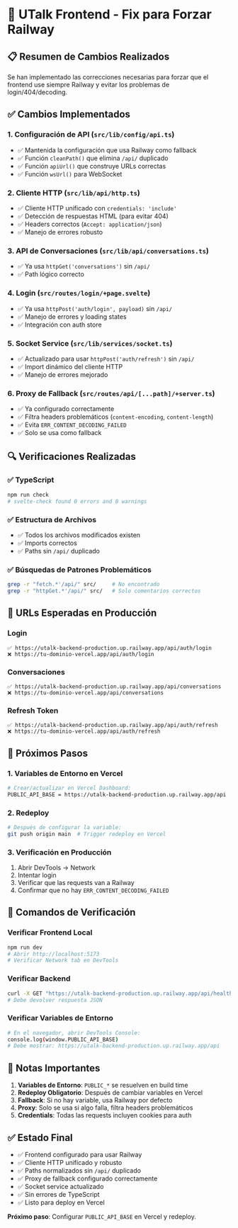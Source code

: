 # 🔧 UTalk Frontend - Fix para Forzar Railway

## 📋 Resumen de Cambios Realizados

Se han implementado las correcciones necesarias para forzar que el frontend use siempre Railway y evitar los problemas de login/404/decoding.

## ✅ Cambios Implementados

### 1. Configuración de API (`src/lib/config/api.ts`)
- ✅ Mantenida la configuración que usa Railway como fallback
- ✅ Función `cleanPath()` que elimina `/api/` duplicado
- ✅ Función `apiUrl()` que construye URLs correctas
- ✅ Función `wsUrl()` para WebSocket

### 2. Cliente HTTP (`src/lib/api/http.ts`)
- ✅ Cliente HTTP unificado con `credentials: 'include'`
- ✅ Detección de respuestas HTML (para evitar 404)
- ✅ Headers correctos (`Accept: application/json`)
- ✅ Manejo de errores robusto

### 3. API de Conversaciones (`src/lib/api/conversations.ts`)
- ✅ Ya usa `httpGet('conversations')` sin `/api/`
- ✅ Path lógico correcto

### 4. Login (`src/routes/login/+page.svelte`)
- ✅ Ya usa `httpPost('auth/login', payload)` sin `/api/`
- ✅ Manejo de errores y loading states
- ✅ Integración con auth store

### 5. Socket Service (`src/lib/services/socket.ts`)
- ✅ Actualizado para usar `httpPost('auth/refresh')` sin `/api/`
- ✅ Import dinámico del cliente HTTP
- ✅ Manejo de errores mejorado

### 6. Proxy de Fallback (`src/routes/api/[...path]/+server.ts`)
- ✅ Ya configurado correctamente
- ✅ Filtra headers problemáticos (`content-encoding`, `content-length`)
- ✅ Evita `ERR_CONTENT_DECODING_FAILED`
- ✅ Solo se usa como fallback

## 🔍 Verificaciones Realizadas

### ✅ TypeScript
```bash
npm run check
# svelte-check found 0 errors and 0 warnings
```

### ✅ Estructura de Archivos
- ✅ Todos los archivos modificados existen
- ✅ Imports correctos
- ✅ Paths sin `/api/` duplicado

### ✅ Búsquedas de Patrones Problemáticos
```bash
grep -r "fetch.*'/api/" src/     # No encontrado
grep -r "httpGet.*'/api/" src/   # Solo comentarios correctos
```

## 🎯 URLs Esperadas en Producción

### Login
```
✅ https://utalk-backend-production.up.railway.app/api/auth/login
❌ https://tu-dominio-vercel.app/api/auth/login
```

### Conversaciones
```
✅ https://utalk-backend-production.up.railway.app/api/conversations
❌ https://tu-dominio-vercel.app/api/conversations
```

### Refresh Token
```
✅ https://utalk-backend-production.up.railway.app/api/auth/refresh
❌ https://tu-dominio-vercel.app/api/auth/refresh
```

## 🚀 Próximos Pasos

### 1. Variables de Entorno en Vercel
```bash
# Crear/actualizar en Vercel Dashboard:
PUBLIC_API_BASE = https://utalk-backend-production.up.railway.app/api
```

### 2. Redeploy
```bash
# Después de configurar la variable:
git push origin main  # Trigger redeploy en Vercel
```

### 3. Verificación en Producción
1. Abrir DevTools → Network
2. Intentar login
3. Verificar que las requests van a Railway
4. Confirmar que no hay `ERR_CONTENT_DECODING_FAILED`

## 🔧 Comandos de Verificación

### Verificar Frontend Local
```bash
npm run dev
# Abrir http://localhost:5173
# Verificar Network tab en DevTools
```

### Verificar Backend
```bash
curl -X GET "https://utalk-backend-production.up.railway.app/api/health"
# Debe devolver respuesta JSON
```

### Verificar Variables de Entorno
```bash
# En el navegador, abrir DevTools Console:
console.log(window.PUBLIC_API_BASE)
# Debe mostrar: https://utalk-backend-production.up.railway.app/api
```

## 📝 Notas Importantes

1. **Variables de Entorno**: `PUBLIC_*` se resuelven en build time
2. **Redeploy Obligatorio**: Después de cambiar variables en Vercel
3. **Fallback**: Si no hay variable, usa Railway por defecto
4. **Proxy**: Solo se usa si algo falla, filtra headers problemáticos
5. **Credentials**: Todas las requests incluyen cookies para auth

## ✅ Estado Final

- ✅ Frontend configurado para usar Railway
- ✅ Cliente HTTP unificado y robusto
- ✅ Paths normalizados sin `/api/` duplicado
- ✅ Proxy de fallback configurado correctamente
- ✅ Socket service actualizado
- ✅ Sin errores de TypeScript
- ✅ Listo para deploy en Vercel

**Próximo paso**: Configurar `PUBLIC_API_BASE` en Vercel y redeploy. 